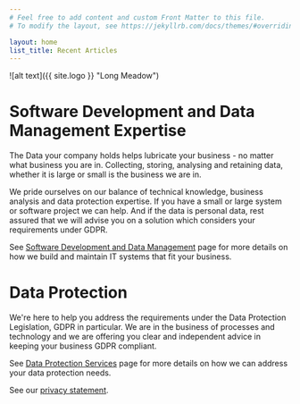 ```yaml
---
# Feel free to add content and custom Front Matter to this file.
# To modify the layout, see https://jekyllrb.com/docs/themes/#overriding-theme-defaults

layout: home
list_title: Recent Articles
---
```

![alt text]({{ site.logo }} "Long Meadow")

# Software Development and Data Management Expertise

The Data your company holds helps lubricate your business - no matter what business you are in. Collecting, storing, analysing and retaining data, whether it is large or small is the business we are in.

We pride ourselves on our balance of technical knowledge, business analysis and data protection expertise. If you have a small or large system or software project we can help. And if the data is personal data, rest assured that we will advise you on a solution which considers your requirements under GDPR.

See [Software Development and Data Management](../softwareDevelopment/) page for more details on how we build and maintain IT systems that fit your business.

# Data Protection

We're here to help you address the requirements under the Data Protection Legislation, GDPR in particular. We are in the business of processes and technology and we are offering you clear and independent advice in keeping your business GDPR compliant.

See [Data Protection Services](../dataprotection/) page for more details on how we can address your data protection needs.

See our [privacy statement](../privacy).
